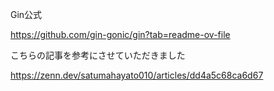 Gin公式

https://github.com/gin-gonic/gin?tab=readme-ov-file

こちらの記事を参考にさせていただきました

https://zenn.dev/satumahayato010/articles/dd4a5c68ca6d67
